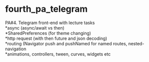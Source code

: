 # fourth_pa_telegram

PA#4. Telegram front-end with lecture tasks<br />
*async (async/await vs then)<br />
*SharedPreferences (for theme changing)<br />
*http request (with then future and json decoding)<br />
*routing (Navigator push and pushNamed for named routes, nested-navigation<br />
*animations, controllers, tween, curves, widgets etc
